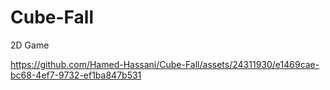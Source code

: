 # Cube-Fall
2D Game


https://github.com/Hamed-Hassani/Cube-Fall/assets/24311930/e1469cae-bc68-4ef7-9732-ef1ba847b531

